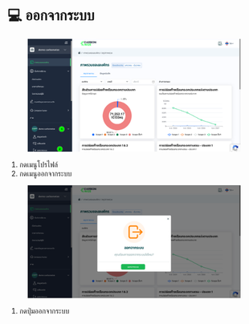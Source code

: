 # 💻 ออกจากระบบ

<figure><img src="../.gitbook/assets/image (75).png" alt=""><figcaption></figcaption></figure>

1. กดเมนูโปรไฟล์
2. กดเมนูออกจากระบบ



<figure><img src="../.gitbook/assets/image (77).png" alt=""><figcaption></figcaption></figure>

1. กดปุ่มออกจากระบบ

